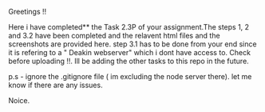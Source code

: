Greetings !!

Here i have completed** the Task 2.3P of your assignment.The steps 1, 2 and 3.2 have been completed and the relavent html files and the screenshots are provided here.
step 3.1 has to be done from your end since it is refering to a " Deakin webserver" which i dont have access to. Check before uploading !!. 
Ill be adding the other tasks to this repo in the future.

p.s - ignore the .gitignore file ( im excluding the node server there).
let me know if there are any issues.

Noice.
